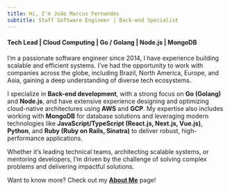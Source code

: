 ```yaml
---
title: Hi, I'm João Marcus Fernandes
subtitle: Staff Software Engineer | Back-end Specialist
---
```


<h4>Tech Lead | Cloud Computing | Go / Golang | Node.js | MongoDB</h4>

I’m a passionate software engineer since 2014, I have experience building scalable and efficient systems. I’ve had the opportunity to work with companies across the globe, including Brazil, North America, Europe, and Asia, gaining a deep understanding of diverse tech ecosystems.

I specialize in **Back-end development**, with a strong focus on **Go (Golang)** and **Node.js**, and have extensive experience designing and optimizing cloud-native architectures using **AWS** and **GCP**. My expertise also includes working with **MongoDB** for database solutions and leveraging modern technologies like **JavaScript/TypeScript (React.js, Next.js, Vue.js)**, **Python**, and **Ruby (Ruby on Rails, Sinatra)** to deliver robust, high-performance applications.

Whether it’s leading technical teams, architecting scalable systems, or mentoring developers, I’m driven by the challenge of solving complex problems and delivering impactful solutions.

Want to know more? Check out my **[About Me](/about-me)** page!
